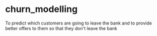 # churn_modelling
To predict which customers are going to leave the bank and to provide better offers to them so that they don't leave the bank
